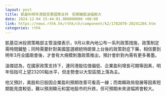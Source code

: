 ```yaml
---
layout: post
title: 凱基料明年港股受惠國策支持　短期韓股波幅較大
date: 2024-12-04 15:44:01.000000000 +08:00
link: https://news.rthk.hk/rthk/ch/component/k2/1782070-20241204.htm
categories: rthk
---
```


凱基亞洲投資策略部主管溫傑表示，9月以來內地公布一系列政策措施，政策制定需時間鋪墊；同時需要針對美國當選總統特朗普上台後的政策對症下藥，相信要到明年3月全國兩會後，才會有大規模刺激政策推出，預計會針對內需有更多著墨。

溫傑認為，在國家政策支持下，連同港股估值偏低、企業盈利增長可期等因素，明年恒指可上望23200點水平，但走勢會以大型區間上落為主。

他又預計，美股和日股因企業盈利預期改善可看高一線；而南韓政局發展等因素短期能見度較低，難以預測韓元和當地股市的升跌，但可預期未來波幅將會較大。
